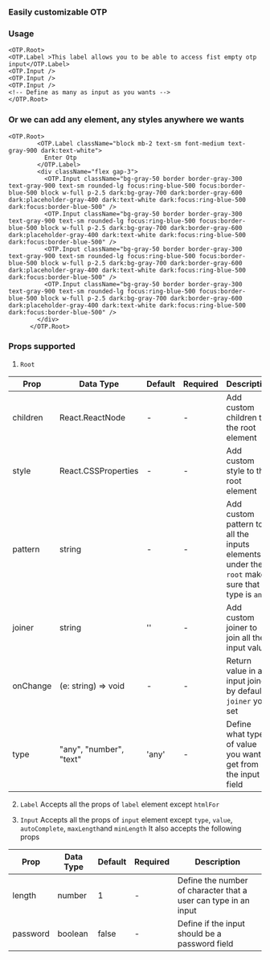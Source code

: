 ### Easily customizable OTP

### Usage 

```
<OTP.Root>
<OTP.Label >This label allows you to be able to access fist empty otp input</OTP.Label>
<OTP.Input />
<OTP.Input />
<OTP.Input />
<!-- Define as many as input as you wants -->
</OTP.Root>
```


### Or we can add any element, any styles anywhere we wants

````
<OTP.Root>
        <OTP.Label className="block mb-2 text-sm font-medium text-gray-900 dark:text-white">
          Enter Otp
        </OTP.Label>
        <div className="flex gap-3">
          <OTP.Input className="bg-gray-50 border border-gray-300 text-gray-900 text-sm rounded-lg focus:ring-blue-500 focus:border-blue-500 block w-full p-2.5 dark:bg-gray-700 dark:border-gray-600 dark:placeholder-gray-400 dark:text-white dark:focus:ring-blue-500 dark:focus:border-blue-500" />
          <OTP.Input className="bg-gray-50 border border-gray-300 text-gray-900 text-sm rounded-lg focus:ring-blue-500 focus:border-blue-500 block w-full p-2.5 dark:bg-gray-700 dark:border-gray-600 dark:placeholder-gray-400 dark:text-white dark:focus:ring-blue-500 dark:focus:border-blue-500" />
          <OTP.Input className="bg-gray-50 border border-gray-300 text-gray-900 text-sm rounded-lg focus:ring-blue-500 focus:border-blue-500 block w-full p-2.5 dark:bg-gray-700 dark:border-gray-600 dark:placeholder-gray-400 dark:text-white dark:focus:ring-blue-500 dark:focus:border-blue-500" />
          <OTP.Input className="bg-gray-50 border border-gray-300 text-gray-900 text-sm rounded-lg focus:ring-blue-500 focus:border-blue-500 block w-full p-2.5 dark:bg-gray-700 dark:border-gray-600 dark:placeholder-gray-400 dark:text-white dark:focus:ring-blue-500 dark:focus:border-blue-500" />
        </div>
      </OTP.Root>

````

### Props supported

1. `Root`

| Prop | Data Type | Default | Required | Description |
| --- | --- | --- | --- | --- |
| children | React.ReactNode | - | - | Add custom children to the root element |
| style | React.CSSProperties | - | - | Add custom style to the root element |
| pattern | string | - | - | Add custom pattern to all the inputs elements under the `root` make sure that type is `any`|
| joiner | string | '' | - | Add custom joiner to join all the input value |
| onChange | (e: string) => void | - | - | Return value in all input joined by default `joiner` you set |
| type | "any", "number", "text" | 'any' | - |  Define what type of value you want to get from the input field |

2. `Label`
Accepts all the props of `label` element except `htmlFor`

3. `Input`
Accepts all the props of `input` element except  `type`, `value`, `autoComplete`, `maxLength`and `minLength`
It also accepts the following props

| Prop | Data Type | Default | Required | Description |
| --- | --- | --- | --- | --- |
| length | number | 1 | - | Define the number of character that a user can type in an input |
| password | boolean | false | - | Define if the input should be a password field |
